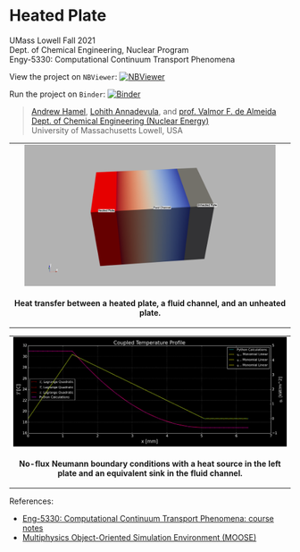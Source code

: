 # Heated Plate

UMass Lowell Fall 2021 <br>
Dept. of Chemical Engineering, Nuclear Program <br>
Engy-5330: Computational Continuum Transport Phenomena

View the project on `NBViewer`: [![NBViewer](https://raw.githubusercontent.com/jupyter/design/master/logos/Badges/nbviewer_badge.svg)](https://nbviewer.jupyter.org/github/dpploy/engy-5330/blob/main/projects/heated-plate/report.ipynb)

Run the project on `Binder`: [![Binder](https://mybinder.org/badge_logo.svg)](https://mybinder.org/v2/gh/dpploy/engy-5330/HEAD?filepath=projects%2Fheated-plate%2Freport.ipynb)

 >[Andrew Hamel](https://github.com/anhamel), [Lohith Annadevula](https://github.com/L-Annadevula), and [prof. Valmor F. de Almeida](url) <br>
 >[Dept. of Chemical Engineering (Nuclear Energy)](xxx) <br>
 >University of Massachusetts Lowell, USA <br>

|  |
|:---:|
| <img width="450" src="HeatedPlate.png" title="My result"> |
| <p style="text-align:center;"><b>Heat transfer between a heated plate, a fluid channel, and an unheated plate.</b></p> |

|  |
|:---:|
| <img width="800" src="3Domain_Neumann_Neumann.png" title="My result"> |
| <p style="text-align:center;"><b>No-flux Neumann boundary conditions with a heat source in the left plate and an equivalent sink in the fluid channel.</b></p> |


References:

 + [Eng-5330: Computational Continuum Transport Phenomena: course notes](https://github.com/dpploy/engy-5330)
 + [Multiphysics Object-Oriented Simulation Environment (MOOSE)](https://mooseframework.inl.gov/)

